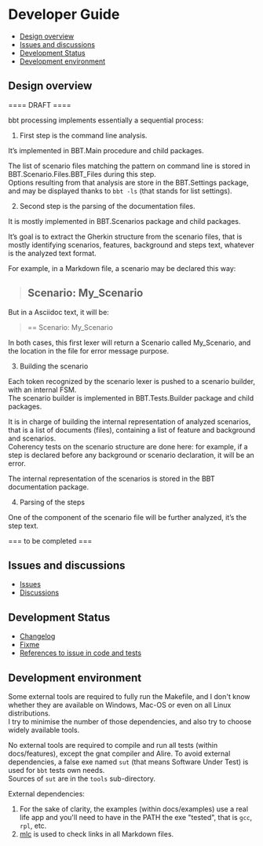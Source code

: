 # Developer Guide <!-- omit from toc -->

- [Design overview](#design-overview)
- [Issues and discussions](#issues-and-discussions)
- [Development Status](#development-status)
- [Development environment](#development-environment)


## Design overview

==== DRAFT ====

bbt processing implements essentially a sequential process:

1. First step is the command line analysis.

It’s implemented in BBT.Main procedure and child packages.  
   
The list of scenario files matching the pattern on command line is stored in BBT.Scenario.Files.BBT_Files during this step.  
Options resulting from that analysis are store in the BBT.Settings package, and may be displayed thanks to `bbt -ls` (that stands for list settings).

2. Second step is the parsing of the documentation files.

It is mostly implemented in BBT.Scenarios package and child packages.

It’s goal is to extract the Gherkin structure from the scenario files, that is mostly identifying scenarios, features, background and steps text, whatever is the analyzed text format.

For example, in a Markdown file, a scenario may be declared this way:  
> ## Scenario: My_Scenario

But in a Asciidoc text, it will be:  
> == Scenario: My_Scenario

In both cases, this first lexer will return a Scenario called My_Scenario, and the location in the file for error message purpose.
 

3. Building the scenario

Each token recognized by the scenario lexer is pushed to a scenario builder, with an internal FSM.  
The scenario builder is implemented in BBT.Tests.Builder package and child packages.  

It is in charge of building the internal representation of analyzed scenarios, that is a list of documents (files), containing a list of feature and background and scenarios.  
Coherency tests on the scenario structure are done here: for example, if a step is declared before any background or scenario declaration, it will be an error.  

The internal representation of the scenarios is stored in the BBT documentation package.

4. Parsing of the steps

One of the component of the scenario file will be further analyzed, it’s the step text. 

=== to be completed ===

## Issues and discussions

- [Issues](https://github.com/LionelDraghi/bbt/issues)
- [Discussions](https://github.com/LionelDraghi/bbt/discussions)

## Development Status
- [Changelog](changelog.md)
- [Fixme](fixme_index.md)
- [References to issue in code and tests](issues_index.md)

## Development environment
Some external tools are required to fully run the Makefile, and 
I don't know whether they are available on Windows, Mac-OS or even on all Linux distributions.  
I try to minimise the number of those dependencies, and also try to choose widely available tools.

No external tools are required to compile and run all tests (within docs/features), except the gnat compiler and Alire.
To avoid external dependencies, a false exe named `sut` (that means Software Under Test) is used for `bbt` tests own needs.  
Sources of `sut` are in the `tools` sub-directory.

External dependencies:

1. For the sake of clarity, the examples (within docs/examples) use a real life app and you'll need to have in the PATH the exe "tested", that is `gcc`, `rpl`, etc.  
2. [mlc](https://github.com/becheran/mlc?tab=readme-ov-file#markup-link-checker) is used to check links in all Markdown files.
